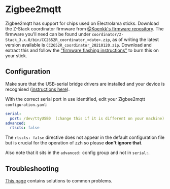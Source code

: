 # Zigbee2mqtt

Zigbee2mqtt has support for chips used on Electrolama sticks. Download the Z-Stack coordinator firmware from [@Koenkk's firmware repository](https://github.com/Koenkk/Z-Stack-firmware). The firmware you'll need can be found under `coordinator/Z-Stack_3.x.0/bin/CC2652R_coordinator_<date>.zip`, as of writing the latest version available is `CC2652R_coordinator_20210120.zip`. Download and extract this and follow the ["firmware flashing instructions"](/radio-docs/#step-3-flash-the-firmware-on-your-stick) to burn this on your stick.

## Configuration

Make sure that the USB-serial bridge drivers are installed and your device is recognised ([instructions here](/radio-docs/drivers/)).

With the correct serial port in use identified, edit your Zigbee2mqtt `configuration.yaml`:

```yaml
serial:
  port: /dev/ttyUSB0  (change this if it is different on your machine)
advanced:
  rtscts: false
```

The `rtscts: false` directive does not appear in the default configuration file but is crucial for the operation of zzh so please **don't ignore that**. 

Also note that it sits in the `advanced:` config group and not in `serial:`.

## Troubleshooting

[This page](/radio-docs/troubleshooting/#zigbee2mqtt-issues) contains solutions to common problems.
